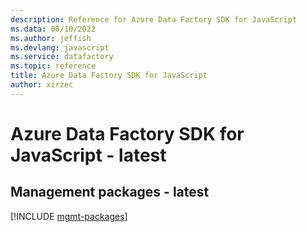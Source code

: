 ```yaml
---
description: Reference for Azure Data Factory SDK for JavaScript
ms.data: 08/10/2022
ms.author: jeffish
ms.devlang: javascript
ms.service: datafactory
ms.topic: reference
title: Azure Data Factory SDK for JavaScript
author: xirzec
---
```

# Azure Data Factory SDK for JavaScript - latest

## Management packages - latest
[!INCLUDE [mgmt-packages](data-factory-mgmt-index.md)]